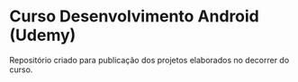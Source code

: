 # Curso Desenvolvimento Android (Udemy)
Repositório criado para publicação dos projetos elaborados no decorrer do curso.
